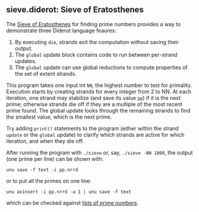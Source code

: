 ## sieve.diderot: Sieve of Eratosthenes

The [Sieve of Eratosthenes](https://en.wikipedia.org/wiki/Sieve_of_Eratosthenes)
for finding prime numbers provides a way to demonstrate three Diderot language feaures:

1. By executing `die`, strands exit the computation without saving their output.
2. The `global` update block contains code to run between per-strand updates.
3. The `global` update can use global reductions to compute properties of the set of extent strands.

This program takes one input int `NN`, the highest number to test for
primality.  Execution starts by creating strands for every integer from 2 to
NN. At each iteration, one strand may stabilize (and save its value `pp`) if
it is the next prime; otherwise strands die off if they are a multiple of the
most recent prime found. The global update looks through the remaining strands
to find the smallest value, which is the next prime.

Try adding `print()` statements to the program (either within the strand
`update` or the `global` update) to clarify which strands are active
for which iteration, and when they die off.

After running the program with `./sieve` or, say, `./sieve -NN 1000`, the
output (one prime per line) can be shown with:

	unu save -f text -i pp.nrrd

or to put all the primes on one line:

	unu axinsert -i pp.nrrd -a 1 | unu save -f text

which can be checked against [lists of prime numbers](http://primos.mat.br/indexen.html).
